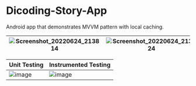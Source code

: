# Dicoding-Story-App
Android app that demonstrates MVVM pattern with local caching.

|![Screenshot_20220624_213814](https://user-images.githubusercontent.com/14845590/175562549-602b55e4-2e73-4665-bb75-d65759869300.png)|![Screenshot_20220624_213824](https://user-images.githubusercontent.com/14845590/175562573-37c1545d-74ef-43ce-9ddf-46d79a502524.png)|![Screenshot_20220624_213907](https://user-images.githubusercontent.com/14845590/175562584-dfc42a8e-4fd8-4796-8295-a2b9c074dfe2.png)|![Screenshot_20220624_214211](https://user-images.githubusercontent.com/14845590/175562595-e3dd2fbb-99be-474d-bcc6-b29dbdb09314.png)|![Screenshot_20220624_214308](https://user-images.githubusercontent.com/14845590/175562614-7e8d0775-781a-4e6a-b35d-0da1a93170cc.png)|
|-|-|-|-|-|

|Unit Testing|Instrumented Testing|
|-|-|
|![image](https://user-images.githubusercontent.com/14845590/175560176-9e37dc55-97cd-4cf4-a904-83102712f848.png)|![image](https://user-images.githubusercontent.com/14845590/175560861-b15b6919-3704-4541-960f-23c0fb36eb42.png)|
